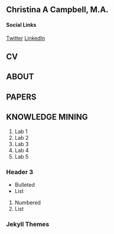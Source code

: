 ## Christina A Campbell, M.A.

#### Social Links
[Twitter](https://twitter.com/jinxc6/)                                                                 [LinkedIn](https://www.linkedin.com/in/christina-c-31512219/)



## CV

## ABOUT

## PAPERS

## KNOWLEDGE MINING
1. Lab 1
2. Lab 2
3. Lab 3
4. Lab 4
5. Lab 5

### Header 3

- Bulleted
- List

1. Numbered
2. List


### Jekyll Themes
